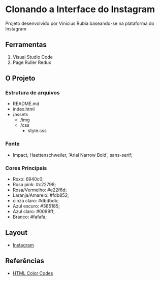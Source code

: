 # Clonando a Interface do Instagram

Projeto desenvolvido por Vinicius Rubia baseando-se na plataforma do Instagram

## Ferramentas

1. Visual Studio Code
2. Page Ruller Redux

## O Projeto

### Estrutura de arquivos 

- README.md
- index.html
- /assets
    - /img
    - /css
        - style.css

### Fonte

- Impact, Haettenschweiler, 'Arial Narrow Bold', sans-serif;

### Cores Principais

- Roxo: 6940c0;
- Rosa pink: #c22798;
- Rosa/Vermelho: #e22f6d;
- Laranja/Amarelo: #fdb852;
- cinza claro: #dbdbdb;
- Azul escuro: #385185;
- Azul claro: #0099ff;
- Branco: #fafafa;

## Layout

- [Instagram](./assets/img/Layout.png)

## Referências
- [HTML Color Codes](https://htmlcolorcodes.com/)
